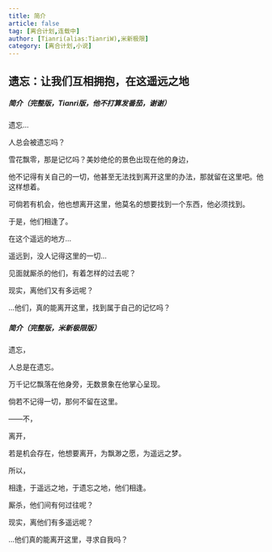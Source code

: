 ```yaml
---
title: 简介
article: false
tag: [离合计划,连载中]
author: [Tianri(alias:TianriW),米新极限]
category: [离合计划,小说]
---
```


## 遗忘：让我们互相拥抱，在这遥远之地

##### 简介（完整版，Tianri版，他不打算发番茄，谢谢）

遗忘...

人总会被遗忘吗？

雪花飘零，那是记忆吗？美妙绝伦的景色出现在他的身边，

他不记得有关自己的一切，他甚至无法找到离开这里的办法，那就留在这里吧。他这样想着。

可倘若有机会，他也想离开这里，他莫名的想要找到一个东西，他必须找到。

于是，他们相逢了。

在这个遥远的地方...

遥远到，没人记得这里的一切...

见面就厮杀的他们，有着怎样的过去呢？

现实，离他们又有多远呢？

...他们，真的能离开这里，找到属于自己的记忆吗？

##### 简介（完整版，米新极限版）

遗忘，

人总是在遗忘。

万千记忆飘落在他身旁，无数景象在他掌心呈现。

倘若不记得一切，那何不留在这里。

——不，

离开，

若是机会存在，他想要离开，为飘渺之愿，为遥远之梦。

所以，

相逢，于遥远之地，于遗忘之地，他们相逢。

厮杀，他们间有何过往呢？

现实，离他们有多遥远呢？

...他们真的能离开这里，寻求自我吗？